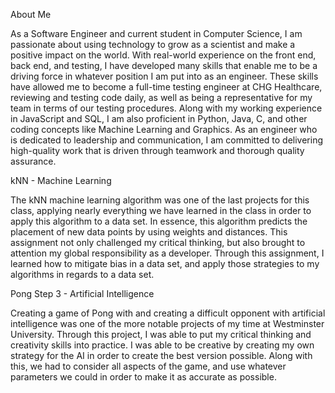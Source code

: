 About Me

As a Software Engineer and current student in Computer Science, I am passionate about using technology to grow as a scientist and make a positive impact on the world. With real-world experience on the front end, back end, and testing, I have developed many skills that enable me to be a driving force in whatever position I am put into as an engineer. These skills have allowed me to become a full-time testing engineer at CHG Healthcare, reviewing and testing code daily, as well as being a representative for my team in terms of our testing procedures. Along with my working experience in JavaScript and SQL, I am also proficient in Python, Java, C, and other coding concepts like Machine Learning and Graphics. As an engineer who is dedicated to leadership and communication, I am committed to delivering high-quality work that is driven through teamwork and thorough quality assurance.

kNN - Machine Learning
	
The kNN machine learning algorithm was one of the last projects for this class, applying nearly everything we have learned in the class in order to apply this algorithm to a data set. 
In essence, this algorithm predicts the placement of new data points by using weights and distances. 
This assignment not only challenged my critical thinking, but also brought to attention my global responsibility as a developer. 
Through this assignment, I learned how to mitigate bias in a data set, and apply those strategies to my algorithms in regards to a data set.

Pong Step 3 - Artificial Intelligence
	
Creating a game of Pong with and creating a difficult opponent with artificial intelligence was one of the more notable projects of my time at Westminster University. 
Through this project, I was able to put my critical thinking and creativity skills into practice.
I was able to be creative by creating my own strategy for the AI in order to create the best version possible.
Along with this, we had to consider all aspects of the game, and use whatever parameters we could in order to make it as accurate as possible. 
